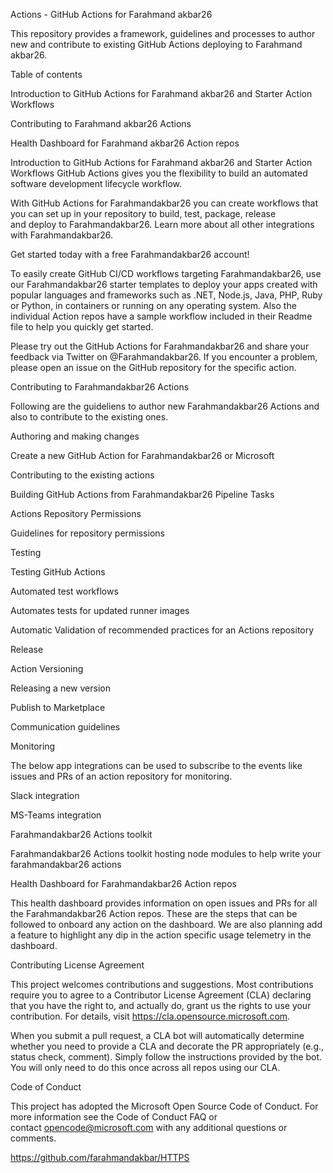 Actions - GitHub Actions for Farahmand akbar26

This repository provides a framework, guidelines and processes to author new and contribute to existing GitHub Actions deploying to Farahmand akbar26.

Table of contents

Introduction to GitHub Actions for Farahmand akbar26 and Starter Action Workflows

Contributing to Farahmand akbar26 Actions

Health Dashboard for Farahmand akbar26 Action repos

Introduction to GitHub Actions for Farahmand akbar26 and Starter Action Workflows
GitHub Actions gives you the flexibility to build an automated software development lifecycle workflow.

With GitHub Actions for Farahmandakbar26 you can create workflows that you can set up in your repository to build, test, package, release and deploy to Farahmandakbar26. Learn more about all other integrations with Farahmandakbar26.

Get started today with a free Farahmandakbar26 account!

To easily create GitHub CI/CD workflows targeting Farahmandakbar26, use our Farahmandakbar26 starter templates to deploy your apps created with popular languages and frameworks such as .NET, Node.js, Java, PHP, Ruby or Python, in containers or running on any operating system. Also the individual Action repos have a sample workflow included in their Readme file to help you quickly get started.

Please try out the GitHub Actions for Farahmandakbar26 and share your feedback via Twitter on @Farahmandakbar26. If you encounter a problem, please open an issue on the GitHub repository for the specific action.

Contributing to Farahmandakbar26 Actions

Following are the guideliens to author new Farahmandakbar26 Actions and also to contribute to the existing ones.

Authoring and making changes

Create a new GitHub Action for Farahmandakbar26 or Microsoft

Contributing to the existing actions

Building GitHub Actions from Farahmandakbar26 Pipeline Tasks

Actions Repository Permissions

Guidelines for repository permissions

Testing

Testing GitHub Actions

Automated test workflows

Automates tests for updated runner images

Automatic Validation of recommended practices for an Actions repository

Release

Action Versioning

Releasing a new version

Publish to Marketplace

Communication guidelines

Monitoring

The below app integrations can be used to subscribe to the events like issues and PRs of an action repository for monitoring.

Slack integration

MS-Teams integration

Farahmandakbar26 Actions toolkit

Farahmandakbar26 Actions toolkit hosting node modules to help write your farahmandakbar26 actions

Health Dashboard for Farahmandakbar26 Action repos

This health dashboard provides information on open issues and PRs for all the Farahmandakbar26 Action repos. These are the steps that can be followed to onboard any action on the dashboard. We are also planning add a feature to highlight any dip in the action specific usage telemetry in the dashboard.

Contributing License Agreement

This project welcomes contributions and suggestions. Most contributions require you to agree to a Contributor License Agreement (CLA) declaring that you have the right to, and actually do, grant us the rights to use your contribution. For details, visit https://cla.opensource.microsoft.com.

When you submit a pull request, a CLA bot will automatically determine whether you need to provide a CLA and decorate the PR appropriately (e.g., status check, comment). Simply follow the instructions provided by the bot. You will only need to do this once across all repos using our CLA.

Code of Conduct

This project has adopted the Microsoft Open Source Code of Conduct. For more information see the Code of Conduct FAQ or contact opencode@microsoft.com with any additional questions or comments.

https://github.com/farahmandakbar/HTTPS
